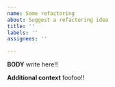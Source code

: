 ```yaml
---
name: Some refactoring
about: Suggest a refactoring idea
title: ''
labels: ''
assignees: ''

---
```


**BODY**
write here!!

**Additional context**
foofoo!!

